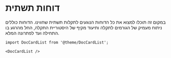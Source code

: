 # דוחות תשתית

במקום זה תוכלו למצוא את כל הדוחות הנוגעים לתקלות תשתית שחווינו. הדוחות כוללים ניתוח מעמיק של הגורמים לתקלה ותיעוד מקיף של היסטוריית התקלה, החל מהרגע בו התחילה ועד לפתרונה המלא.

```mdx-code-block
import DocCardList from '@theme/DocCardList';

<DocCardList />
```
